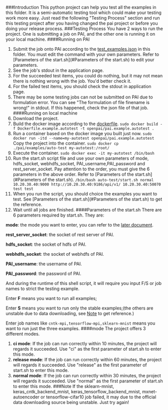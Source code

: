 ###Introduction
This python project can help you test all the examples in this folder. 
It is a semi-automatic testing tool which could make your testing work more easy.
Just read the following "Testing Process" section and run this testing project after you having changed the pai project or before you doing your release process. 
###Testing Process
You have 2 ways to run the project. 
One is submitting a job on PAI, and the other one is running it on your local machine.
####Running on PAI
1. Submit the job onto PAI according to the [test_examples.json]() in this folder.
You must edit the command with your own parameters. Refer to [Parameters of the start.sh](#Parameters of the start.sh) to edit your parameters.
2. See the job's stdout in the application page.
3. For the succeeded test items, you could do nothing, but it may not mean there is nothing wrong with the job. You'd better check it.
4. For the failed test items, you should check the stdout in application page.
5. There may be some testing jobs can not be submitted on PAI due to formulation error. You can see "The formulation of file finename is wrong!" in stdout. If this happened, check the json file of that job.
####Running on local machine
1. Download the project.
2. Build the docker image according to the [dockerfile]().
`sudo docker build -f Dockerfile.example.autotest -t openpai/pai.example.autotest .`
3. Run a container based on the docker image you built just now.
`sudo docker run -itd --name=my-autotest openpai/pai.example.autotest`
Copy the project into the container.
`sudo docker cp ./pai/examples/auto-test my-autotest:/root/`
4. Execute the container. `sudo docker exec -it my-autotest /bin/bash`
5. Run the start.sh script file and use your own parameters of mode, hdfs_socket, webhdfs_socket, PAI_username,PAI_password and rest_server_socket.
Pay attention to the order, you must give the 6 parameters in the above order. Refer to [Parameters of the start.sh](#Parameters of the start.sh).
`/bin/bash auto-test/start.sh normal 10.20.30.40:9000 http://10.20.30.40:9186/api/v1/ 10.20.30.40:50070 test test`
6. When you run the script, you should choice the examples you want to test.
See [Parameters of the start.sh](#Parameters of the start.sh) to get the reference.
7. Wait until all jobs are finished.
####Parameters of the start.sh
There are 6 parameters required by start.sh. They are:

**mode**: the mode you want to enter, you can refer to the [later document](#mode).

**rest_server_socket**: the socket of rest server of PAI.

**hdfs_socket**: the socket of hdfs of PAI.

**webhdfs_socket**: the socket of webhdfs of PAI.

**PAI_username**: the username of PAI.

**PAI_password**: the password of PAI.

And during the runtime of this shell script, it will require you input F/S or job names to strict the testing example.

Enter **F** means you want to run all examples;

Enter **S** means you want to run only the stable examples;(the others are unstable due to data downloading, see [Note](#Note) to get reference.)

Enter job names like `cntk-mpi,tensorflow-mpi,sklearn-mnist` means you want to run just the three examples.
####mode
The project offers 3 different modes.
1. **ci mode**: If the job can run correctly within 10 minutes, the project will regards it succeeded.
Use "ci" as the first parameter of start.sh to enter this mode.
2. **release mode**: If the job can run correctly within 60 minutes, the project will regards it succeeded.
Use "release" as the first parameter of start.sh to enter this mode.
3. **normal mode**: If the job can run correctly within 30 minutes, the project will regards it succeeded.
Use "normal" as the first parameter of start.sh to enter this mode.
###Note
If the sklearn-mnist, keras_cntk_backend_mnist, keras_tensorflow_backend_mnist, mxnet-autoencoder or tensorflow-cifar10 job failed,
it may due to the official data downloading source being unstable. Just try again!